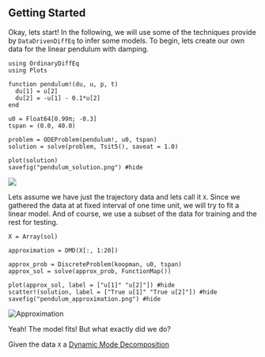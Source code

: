 ## Getting Started

Okay, lets start! In the following, we will use some of the techniques provide by `DataDrivenDiffEq` to
infer some models. To begin, lets create our own data for the linear pendulum with damping.

```@example
using OrdinaryDiffEq
using Plots

function pendulum!(du, u, p, t)
  du[1] = u[2]
  du[2] = -u[1] - 0.1*u[2]
end

u0 = Float64[0.99π; -0.3]
tspan = (0.0, 40.0)

problem = ODEProblem(pendulum!, u0, tspan)
solution = solve(problem, Tsit5(), saveat = 1.0)

plot(solution)
savefig("pendulum_solution.png") #hide
```
![](pendulum_solution.png)

Lets assume we have just the trajectory data and lets call it `X`.
Since we gathered the data at at fixed interval of one time unit, we will try to fit
a linear model. And of course, we use a subset of the data for training and the rest for
testing.

```@example
X = Array(sol)

approximation = DMD(X[:, 1:20])

approx_prob = DiscreteProblem(koopman, u0, tspan)
approx_sol = solve(approx_prob, FunctionMap())

plot(approx_sol, label = ["u[1]" "u[2]"]) #hide
scatter!(solution, label = ["True u[1]" "True u[2]"]) #hide
savefig("pendulum_approximation.png") #hide
```
![Approximation](pendulum_approximation.png)

Yeah! The model fits! But what exactly did we do?

Given the data `X` a [Dynamic Mode Decomposition]()
